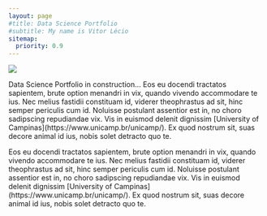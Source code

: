```yaml
---
layout: page
#title: Data Science Portfolio 
#subtitle: My name is Vitor Lécio
sitemap:
  priority: 0.9
---
```

<div id="describe-text">
<div class='image'>
<img src="{{ '/assets/img/profile.jpeg' | prepend: site.baseurl }}" id="about-img">
</div>
<div class='text'>
<p markdown="1"> Data Science Portfolio in construction... Eos eu docendi tractatos sapientem, brute option menandri in vix, quando vivendo accommodare te ius. Nec melius fastidii constituam id, viderer theophrastus ad sit, hinc semper periculis cum id. Noluisse postulant assentior est in, no choro sadipscing repudiandae vix. Vis in euismod delenit dignissim [University of Campinas](https://www.unicamp.br/unicamp/). Ex quod nostrum sit, suas decore animal id ius, nobis solet detracto quo te.</p>

<p markdown="1"> Eos eu docendi tractatos sapientem, brute option menandri in vix, quando vivendo accommodare te ius. Nec melius fastidii constituam id, viderer theophrastus ad sit, hinc semper periculis cum id. Noluisse postulant assentior est in, no choro sadipscing repudiandae vix. Vis in euismod delenit dignissim [University of Campinas](https://www.unicamp.br/unicamp/). Ex quod nostrum sit, suas decore animal id ius, nobis solet detracto quo te.</p>
</div>
</div>